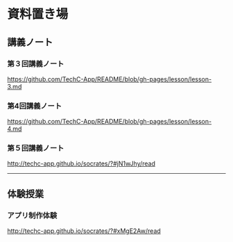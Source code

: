 # 資料置き場

## 講義ノート
### 第３回講義ノート
https://github.com/TechC-App/README/blob/gh-pages/lesson/lesson-3.md

### 第4回講義ノート
https://github.com/TechC-App/README/blob/gh-pages/lesson/lesson-4.md

### 第５回講義ノート
http://techc-app.github.io/socrates/?#jN1wJhy/read

- - - 

## 体験授業
### アプリ制作体験
http://techc-app.github.io/socrates/?#xMgE2Aw/read
